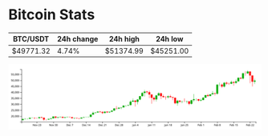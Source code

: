 # Bitcoin Stats

BTC/USDT|24h change|24h high|24h low|
|---|---|---|---|
|$49771.32|4.74%|$51374.99|$45251.00|

<img src="./chart.svg">

